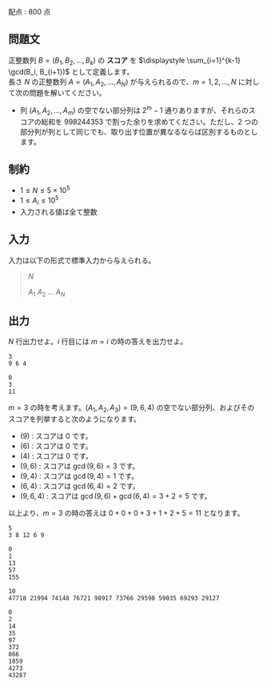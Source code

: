 配点 : $800$ 点

## 問題文

正整数列 $B = (B_1, B_2, \dots, B_k)$ の **スコア** を $\displaystyle \sum_{i=1}^{k-1} \gcd(B_i, B_{i+1})$ として定義します。<br>
長さ $N$ の正整数列 $A = (A_1, A_2, \dots, A_N)$ が与えられるので、$m = 1, 2, \dots, N$ に対して次の問題を解いてください。

- 列 $(A_1, A_2, \dots, A_m)$ の空でない部分列は $2^m - 1$ 通りありますが、それらのスコアの総和を $998244353$ で割った余りを求めてください。ただし、$2$ つの部分列が列として同じでも、取り出す位置が異なるならば区別するものとします。

## 制約

- $1 \leq N \leq 5 \times 10^5$
- $1 \leq A_i \leq 10^5$
- 入力される値は全て整数

## 入力

入力は以下の形式で標準入力から与えられる。

> $N$
> 
> $A_1$ $A_2$ $\dots$ $A_N$

## 出力

$N$ 行出力せよ。$i$ 行目には $m = i$ の時の答えを出力せよ。

```input1
3
9 6 4
```

```output1
0
3
11
```

$m = 3$ の時を考えます。$(A_1, A_2, A_3) = (9, 6, 4)$ の空でない部分列、およびそのスコアを列挙すると次のようになります。

- $(9)$ : スコアは $0$ です。
- $(6)$ : スコアは $0$ です。
- $(4)$ : スコアは $0$ です。
- $(9, 6)$ : スコアは $\gcd(9, 6) = 3$ です。
- $(9, 4)$ : スコアは $\gcd(9, 4) = 1$ です。
- $(6, 4)$ : スコアは $\gcd(6, 4) = 2$ です。
- $(9, 6, 4)$ : スコアは $\gcd(9, 6) + \gcd(6, 4) = 3 + 2 = 5$ です。

以上より、$m = 3$ の時の答えは $0 + 0 + 0 + 3 + 1 + 2 + 5 = 11$ となります。

```input2
5
3 8 12 6 9
```

```output2
0
1
13
57
155
```

```input3
10
47718 21994 74148 76721 98917 73766 29598 59035 69293 29127
```

```output3
0
2
14
35
97
372
866
1859
4273
43287
```